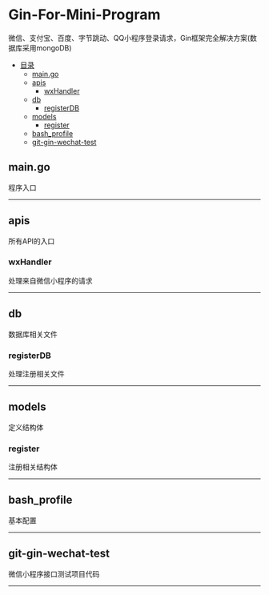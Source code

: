 # Gin-For-Mini-Program
微信、支付宝、百度、字节跳动、QQ小程序登录请求，Gin框架完全解决方案(数据库采用mongoDB)

<!-- TOC -->
- [目录]()
  - [main.go](#maingo)
  - [apis](#apis)
    - [wxHandler](#wxhandler)
  - [db](#db)
    - [registerDB](#registerdb)
  - [models](#models)
    - [register](#register)
  - [bash_profile](#bashprofile)
  - [git-gin-wechat-test](#git-gin-wechat-test)


## main.go
程序入口

---

## apis
所有API的入口

### wxHandler 
处理来自微信小程序的请求

---

## db
数据库相关文件

### registerDB
处理注册相关文件

---

## models
定义结构体

### register
注册相关结构体

---

## bash_profile
基本配置

---

## git-gin-wechat-test
微信小程序接口测试项目代码

---
